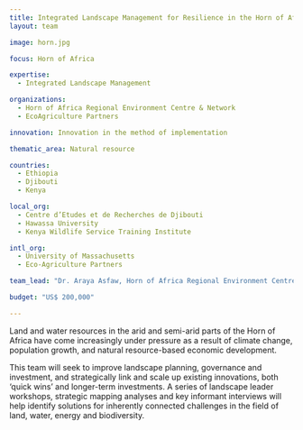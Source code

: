 ```yaml
---
title: Integrated Landscape Management for Resilience in the Horn of Africa
layout: team

image: horn.jpg

focus: Horn of Africa

expertise:
  - Integrated Landscape Management

organizations:
  - Horn of Africa Regional Environment Centre & Network
  - EcoAgriculture Partners

innovation: Innovation in the method of implementation

thematic_area: Natural resource

countries: 
  - Ethiopia
  - Djibouti
  - Kenya

local_org: 
  - Centre d’Etudes et de Recherches de Djibouti
  - Hawassa University
  - Kenya Wildlife Service Training Institute

intl_org:
  - University of Massachusetts
  - Eco-Agriculture Partners

team_lead: "Dr. Araya Asfaw, Horn of Africa Regional Environment Centre & Network, Ethiopia"

budget: "US$ 200,000"

---
```


Land and water resources in the arid and semi-arid parts of the Horn of Africa have come increasingly under pressure as a result of climate change, population growth, and natural resource-based economic development. 

This team will seek to improve landscape planning, governance and investment, and strategically link and scale up existing innovations, both ‘quick wins’ and longer-term investments. A series of landscape leader workshops, strategic mapping analyses and key informant interviews will help identify solutions for inherently connected challenges in the field of land, water, energy and biodiversity.
